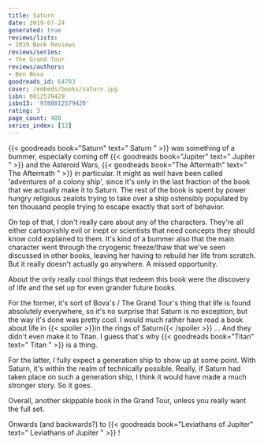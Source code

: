 ```yaml
---
title: Saturn
date: 2019-07-24
generated: true
reviews/lists:
- 2019 Book Reviews
reviews/series:
- The Grand Tour
reviews/authors:
- Ben Bova
goodreads_id: 64703
cover: /embeds/books/saturn.jpg
isbn: 0812579429
isbn13: '9780812579420'
rating: 3
page_count: 480
series_index: [13]
---
```

{{< goodreads book="Saturn" text=" Saturn " >}} was something of a bummer, especially coming off {{< goodreads book="Jupiter" text=" Jupiter " >}} and the Asteroid Wars, {{< goodreads book="The Aftermath" text=" The Aftermath " >}} in particular. It might as well have been called 'adventures of a colony ship', since it's only in the last fraction of the book that we actually make it to Saturn. The rest of the book is spent by power hungry religious zealots trying to take over a ship ostensibly populated by ten thousand people trying to escape exactly that sort of behavior.  

On top of that, I don't really care about any of the characters. They're all either cartoonishly evil or inept or scientists that need concepts they should know cold explained to them. It's kind of a bummer also that the main character went through the cryogenic freeze/thaw that we've seen discussed in other books, leaving her having to rebuild her life from scratch. But it really doesn't actually go anywhere. A missed opportunity.  

<!--more-->

About the only really cool things that redeem this book were the discovery of life and the set up for even grander future books.  

For the former, it's sort of Bova's / The Grand Tour's thing that life is found absolutely everywhere, so it's no surprise that Saturn is no exception, but the way it's done was pretty cool. I would much rather have read a book about life in  {{< spoiler >}}in the rings of Saturn{{< /spoiler >}}  ... And they didn't even make it to Titan. I guess that's why {{< goodreads book="Titan" text=" Titan " >}} is a thing.  

For the latter, I fully expect a generation ship to show up at some point. With Saturn, it's within the realm of technically possible. Really, if Saturn had taken place on such a generation ship, I think it would have made a much stronger story. So it goes.  

Overall, another skippable book in the Grand Tour, unless you really want the full set.  

Onwards (and backwards?) to {{< goodreads book="Leviathans of Jupiter" text=" Leviathans of Jupiter " >}} !